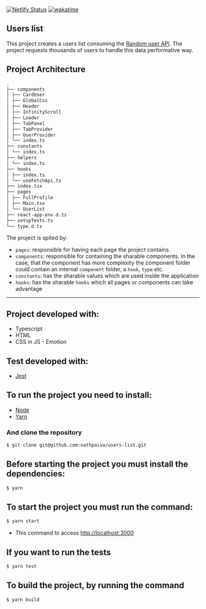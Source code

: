 [![Netlify Status](https://api.netlify.com/api/v1/badges/95393da5-6fb5-4f33-b75c-d7039990d58b/deploy-status)](https://app.netlify.com/sites/classy-kangaroo-70b853/deploys)
[![wakatime](https://wakatime.com/badge/user/2aeba48e-4558-4f58-965a-fc1cd46ba978/project/5de4987f-276b-448d-99ee-bbaf44373897.svg)](https://wakatime.com/badge/user/2aeba48e-4558-4f58-965a-fc1cd46ba978/project/5de4987f-276b-448d-99ee-bbaf44373897)

## Users list

This project creates a users list consuming the [Random user API](https://randomuser.me). The project requests thousands of users to handle this data performative way.

## Project Architecture

```bash
.
├── components
│ ├── CardUser
│ ├── GlobalCss
│ ├── Header
│ ├── InfinityScroll
│ ├── Loader
│ ├── TabPanel
│ ├── TabProvider
│ ├── UserProvider
│ └── index.ts
├── constants
│ └── index.ts
├── helpers
│ └── index.ts
├── hooks
│ ├── index.ts
│ └── useFetchApi.ts
├── index.tsx
├── pages
│ ├── FullProfile
│ ├── Main.tsx
│ └── UserList
├── react-app-env.d.ts
├── setupTests.ts
└── type.d.ts
```

The project is spited by:

- `pages`: responsible for having each page the project contains.
- `components`: responsible for containing the sharable components. In the case, that the component has more complexity the component folder could contain an internal `component` folder, a `hook`, `type` etc.
- `constants`: has the sharable values which are used inside the application
- `hooks`: has the sharable `hooks` which all pages or components can take advantage

---

## Project developed with:

- Typescript
- HTML
- CSS in JS - Emotion

## Test developed with:

- [Jest](https://jestjs.io/)

## To run the project you need to install:

- [Node](https://nodejs.org/en/download/)
- [Yarn](https://yarnpkg.com/lang/en/docs/install/)

### And clone the repository

```sh
$ git clone git@github.com:nathpaiva/users-list.git
```

## Before starting the project you must install the dependencies:

```sh
$ yarn
```

## To start the project you must run the command:

```sh
$ yarn start
```

- This command to access [http://localhost:3000](http://localhost:3000)

## If you want to run the tests

```sh
$ yarn test
```

## To build the project, by running the command

```sh
$ yarn build
```
